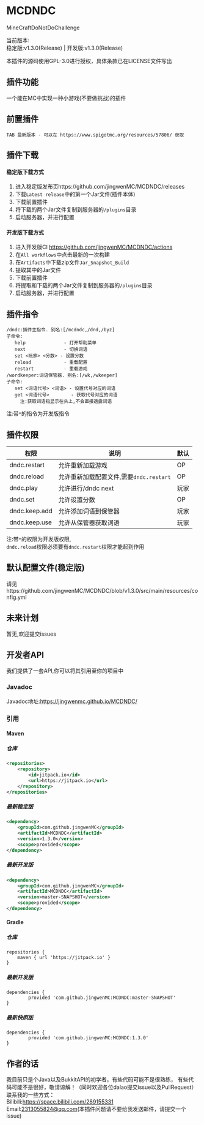 # MCDNDC
MineCraftDoNotDoChallenge  
  
当前版本:  
稳定版:v1.3.0(Release)    |   开发版:v1.3.0(Release)  

本插件的源码使用GPL-3.0进行授权，具体条款已在LICENSE文件写出  

## 插件功能
一个能在MC中实现一种小游戏(不要做挑战)的插件

## 前置插件
```
TAB 最新版本 - 可以在 https://www.spigotmc.org/resources/57806/ 获取
```

## 插件下载
#### 稳定版下载方式
1. 进入稳定版发布页https://github.com/jingwenMC/MCDNDC/releases  
2. 下载`Latest release`中的第一个Jar文件(插件本体)  
3. 下载前置插件  
4. 将下载的两个Jar文件复制到服务器的`/plugins`目录  
5. 启动服务器，并进行配置
#### 开发版下载方式
1. 进入开发版CI https://github.com/jingwenMC/MCDNDC/actions
2. 在`All workflows`中点击最新的一次构建
3. 在`Artifacts`中下载zip文件`Jar_Snapshot_Build`
4. 提取其中的Jar文件
5. 下载前置插件
6. 将提取和下载的两个Jar文件复制到服务器的`/plugins`目录
7. 启动服务器，并进行配置
## 插件指令
```text
/dndc:插件主指令. 别名:[/mcdndc,/dnd,/byz]
子命令:
   help              - 打开帮助菜单
   next              - 切换词语
   set <玩家> <分数> - 设置分数
   reload            - 重载配置
   restart           - 重载游戏
/wordkeeper:词语保管器. 别名:[/wk,/wkeeper]
子命令:
   set <词语代号> <词语> - 设置代号对应的词语
   get <词语代号>        - 获取代号对应的词语
     注:获取词语指显示在头上,不会直接透露词语
```
注:带`*`的指令为开发版指令 

## 插件权限

权限 | 说明 | 默认
----|----|----
dndc.restart      | 允许重新加载游戏     |OP
dndc.reload       | 允许重新加载配置文件,需要`dndc.restart` |OP
dndc.play         | 允许进行/dndc next   |玩家
dndc.set          | 允许设置分数         |OP
dndc.keep.add     | 允许添加词语到保管器 |玩家
dndc.keep.use     | 允许从保管器获取词语 |玩家

注:带`*`的权限为开发版权限,  
`dndc.reload`权限必须要有`dndc.restart`权限才能起到作用


## 默认配置文件(稳定版)
请见https://github.com/jingwenMC/MCDNDC/blob/v1.3.0/src/main/resources/config.yml

## 未来计划
暂无,欢迎提交issues

## 开发者API
我们提供了一套API,你可以将其引用至你的项目中
### Javadoc
Javadoc地址:https://jingwenmc.github.io/MCDNDC/
### 引用
#### Maven
##### 仓库
```xml
<repositories>
	<repository>
		<id>jitpack.io</id>
		<url>https://jitpack.io</url>
	</repository>
</repositories>
```
##### 最新稳定版
```xml
<dependency>
	<groupId>com.github.jingwenMC</groupId>
	<artifactId>MCDNDC</artifactId>
	<version>1.3.0</version>
	<scope>provided</scope>
</dependency>
```
##### 最新开发版
```xml
<dependency>
	<groupId>com.github.jingwenMC</groupId>
	<artifactId>MCDNDC</artifactId>
	<version>master-SNAPSHOT</version>
	<scope>provided</scope>
</dependency>
```
#### Gradle
##### 仓库
```text
repositories {
	maven { url 'https://jitpack.io' }
}
```
##### 最新开发版
```text
dependencies {
        provided 'com.github.jingwenMC:MCDNDC:master-SNAPSHOT'
}
```
##### 最新快照版
```text
dependencies {
        provided 'com.github.jingwenMC:MCDNDC:1.3.0'
}
```

## 作者的话
我目前只是个Java以及BukkitAPI的初学者，有些代码可能不是很熟练，
有些代码可能不是很好，敬请谅解！（同时欢迎各位dalao提交issue以及PullRequest）  
联系我的一些方式：  
Bilibili:https://space.bilibili.com/289155331  
Email:2313055824@qq.com(本插件问题请不要给我发送邮件，请提交一个issue)  